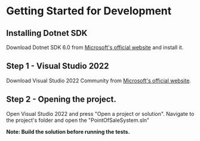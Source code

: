 # Getting Started for Development

## Installing Dotnet SDK

Download Dotnet SDK 6.0 from [Microsoft's official website](https://dotnet.microsoft.com/en-us/download/dotnet/thank-you/sdk-6.0.320-windows-x64-installer) and install it.

## Step 1 - Visual Studio 2022

Download Visual Studio 2022 Community from [Microsoft's official website](https://visualstudio.microsoft.com/vs/).

## Step 2 - Opening the project.

Open Visual Studio 2022 and press "Open a project or solution". Navigate to the project's folder and open the "PointOfSaleSystem.sln"

**Note: Build the solution before running the tests.**